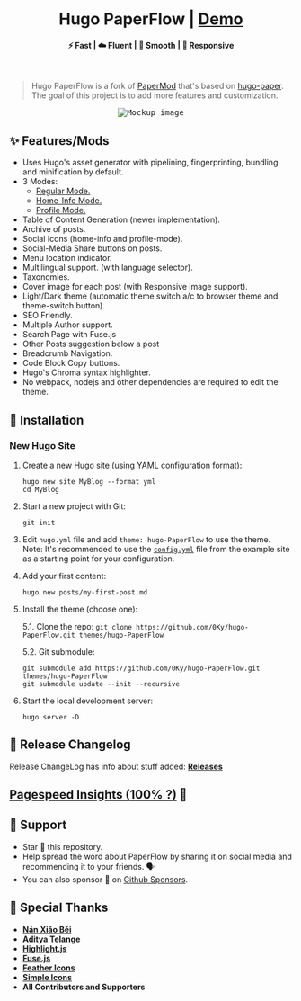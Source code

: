 <h1 align=center>Hugo PaperFlow | <a href="https://0ky.github.io/hugo-PaperFlow/" rel="nofollow">Demo</a></h1>

<h4 align=center>⚡ Fast | ☁️ Fluent | 🌊 Smooth | 📱 Responsive</h4>
<br>

> Hugo PaperFlow is a fork of [PaperMod](https://github.com/adityatelange/hugo-PaperMod) that's based on [hugo-paper](https://github.com/nanxiaobei/hugo-paper/tree/4330c8b12aa48bfdecbcad6ad66145f679a430b3).<br>
> The goal of this project is to add more features and customization.

<!-- **Documentation** can be found here: [**📚 Wiki**](https://github.com/0Ky/hugo-PaperFlow/wiki) -->

<!-- **ExampleSite** can be found here: [**exampleSite**](https://github.com/0Ky/hugo-PaperFlow/tree/exampleSite). Demo is built up with [exampleSite](https://github.com/0Ky/hugo-PaperFlow/tree/exampleSite) as source. -->

<p align="center">
  <kbd><img src="https://user-images.githubusercontent.com/21258296/114303440-bfc0ae80-9aeb-11eb-8cfa-48a4bb385a6d.png" alt="Mockup image" title="Mockup"/></kbd>
</p>

## ✨ Features/Mods

-   Uses Hugo's asset generator with pipelining, fingerprinting, bundling and minification by default.
-   3 Modes:
    -   [Regular Mode.](https://github.com/0Ky/hugo-PaperFlow/wiki/Features#regular-mode-default-mode)
    -   [Home-Info Mode.](https://github.com/0Ky/hugo-PaperFlow/wiki/Features#home-info-mode)
    -   [Profile Mode.](https://github.com/0Ky/hugo-PaperFlow/wiki/Features#profile-mode)
-   Table of Content Generation (newer implementation).
-   Archive of posts.
-   Social Icons (home-info and profile-mode).
-   Social-Media Share buttons on posts.
-   Menu location indicator.
-   Multilingual support. (with language selector).
-   Taxonomies.
-   Cover image for each post (with Responsive image support).
-   Light/Dark theme (automatic theme switch a/c to browser theme and theme-switch button).
-   SEO Friendly.
-   Multiple Author support.
-   Search Page with Fuse.js
-   Other Posts suggestion below a post
-   Breadcrumb Navigation.
-   Code Block Copy buttons.
-   Hugo's Chroma syntax highlighter.
-   No webpack, nodejs and other dependencies are required to edit the theme.

<!-- Read Wiki For More Details => **[PaperMod - Features](https://github.com/0Ky/hugo-PaperFlow/wiki/Features)** -->

## 👷 Installation

### New Hugo Site

1. Create a new Hugo site (using YAML configuration format):
   ```
   hugo new site MyBlog --format yml
   cd MyBlog
   ```

2. Start a new project with Git:
   ```
   git init
   ```

3. Edit `hugo.yml` file and add `theme: hugo-PaperFlow` to use the theme.
   Note: It's recommended to use the [`config.yml`](https://github.com/0Ky/hugo-PaperFlow/blob/master/exampleSite/config.yml) file from the example site as a starting point for your configuration.

4. Add your first content:
   ```
   hugo new posts/my-first-post.md
   ```

5. Install the theme (choose one):

   5.1. Clone the repo:
        ```
        git clone https://github.com/0Ky/hugo-PaperFlow.git themes/hugo-PaperFlow
        ```

   5.2. Git submodule:
   ```
   git submodule add https://github.com/0Ky/hugo-PaperFlow.git themes/hugo-PaperFlow
   git submodule update --init --recursive
   ```

6. Start the local development server:
   ```
   hugo server -D
   ```

<!-- Read Wiki For More Details => **[PaperMod - Installation](https://github.com/0Ky/hugo-PaperFlow/wiki/Installation)** -->

<!-- ---

## FAQs / How To's Guide 🙋

Read Wiki For More Details => **[PaperMod-FAQs](https://github.com/0Ky/hugo-PaperFlow/wiki/FAQs)** -->

<!-- ---

## Social-Icons/Share-Icons 🖼️

Read Wiki For More Details => **[PaperMod-Icons](https://github.com/0Ky/hugo-PaperFlow/wiki/Icons)** -->

## 📃 Release Changelog

Release ChangeLog has info about stuff added: **[Releases](https://github.com/0Ky/hugo-PaperFlow/releases)**

## [Pagespeed Insights (100% ?)](https://pagespeed.web.dev/report?url=https://0ky.github.io/hugo-PaperFlow/) 👀

## 🫶 Support

-   Star 🌟 this repository.
-   Help spread the word about PaperFlow by sharing it on social media and recommending it to your friends. 🗣️
-   You can also sponsor 🏅 on [Github Sponsors](https://github.com/sponsors/0Ky)<!-- / [Ko-Fi](https://ko-fi.com/adityatelange)-->.

## 🌟 Special Thanks

-   [**Nán Xiǎo Běi**](https://github.com/nanxiaobei/hugo-paper)
-   [**Aditya Telange**](https://github.com/adityatelange/hugo-PaperMod)
-   [**Highlight.js**](https://github.com/highlightjs/highlight.js)
-   [**Fuse.js**](https://github.com/krisk/fuse)
-   [**Feather Icons**](https://github.com/feathericons/feather)
-   [**Simple Icons**](https://github.com/simple-icons/simple-icons)
-   **All Contributors and Supporters**

<!-- ## Stargazers over time 📈

[![Stargazers over time](https://starchart.cc/0Ky/hugo-PaperFlow.svg?background=%23ffffff00&axis=%23858585&line=%236b63ff)](https://starchart.cc/0Ky/hugo-PaperFlow) -->
